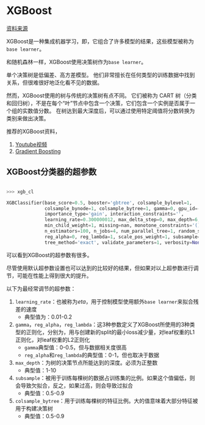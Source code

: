 # XGBoost

[资料来源](https://towardsdatascience.com/beginners-guide-to-xgboost-for-classification-problems-50f75aac5390)

XGBoost是一种集成机器学习，即，它组合了许多模型的结果，这些模型被称为`base learner`。

和随机森林一样，XGBoost使用决策树作为`base learner`。

单个决策树是低偏差、高方差模型。 他们非常擅长在任何类型的训练数据中找到关系，但很难很好地泛化看不见的数据。

然而，XGBoost使用的树与传统的决策树有点不同。 它们被称为 CART 树（分类和回归树），不是在每个“叶”节点中包含一个决策，它们包含一个实例是否属于一个组的实数值分数。 在树达到最大深度后，可以通过使用特定阈值将分数转换为类别来做出决策。

推荐的XGBoost资料，
1. [Youtube视频](https://www.youtube.com/playlist?list=PLblh5JKOoLULU0irPgs1SnKO6wqVjKUsQ)
2. [Gradient Boosting](https://www.youtube.com/playlist?list=PLblh5JKOoLUJjeXUvUE0maghNuY2_5fY6)


## XGBoost分类器的超参数

```python

>>> xgb_cl

XGBClassifier(base_score=0.5, booster='gbtree', colsample_bylevel=1,
              colsample_bynode=1, colsample_bytree=1, gamma=0, gpu_id=-1,
              importance_type='gain', interaction_constraints='',
              learning_rate=0.300000012, max_delta_step=0, max_depth=6,
              min_child_weight=1, missing=nan, monotone_constraints='()',
              n_estimators=100, n_jobs=4, num_parallel_tree=1, random_state=0,
              reg_alpha=0, reg_lambda=1, scale_pos_weight=1, subsample=1,
              tree_method='exact', validate_parameters=1, verbosity=None)
```

可以看到XGBoost的超参数有很多。

尽管使用默认超参数设置也可以达到的比较好的结果，但如果对以上超参数进行调节，可能在性能上得到很大的提升。

以下为最经常调节的超参数：
1. `learning_rate`：也被称为$eta$，用于控制模型使用额外`base learner`来拟合残差的速度
   * 典型值为：0.01-0.2
2. `gamma`，`reg_alpha`，`reg_lambda`：这3种参数定义了XGBoost所使用的3种类型的正则化，分别为，用与创建新的split的最小loss减少量，对leaf权重的L1正则化，对leaf权重的L2正则化
   *  `gamma`典型值：0-0.5，但与数据相关度很高
   *  `reg_alpha`和`reg_lambda`的典型值：0-1，但也取决于数据
3. `max_depth`：为树的决策节点所能达到的深度。必须为正整数
   * 典型值：1-10
4. `subsample`：被用于训练每棵树的数据占训练集的比例。如果这个值偏低，则会导致欠拟合，反之，如果过高，则会导致过拟合
   * 典型值：0.5-0.9
5. `colsample_bytree`：用于训练每棵树的特征比例。大的值意味着大部分特征被用于构建决策树
   * 典型值：0.5-0.9

